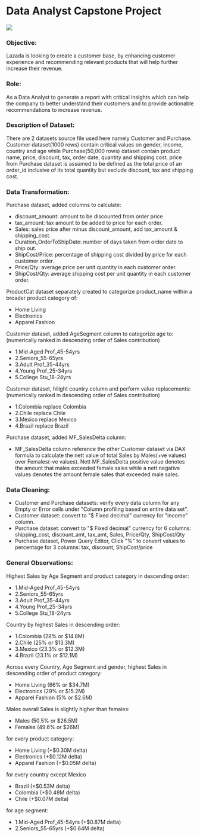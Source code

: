 # Data Analyst Capstone Project

![](https://i.imgur.com/0IXxrQ5.png)

### Objective:    
Lazada is looking to create a customer base, by enhancing customer experience and recommending relevant products that will help further increase their revenue.  
  
  
### Role:    
As a Data Analyst to generate a report with critical insights which can help the company to better understand their customers and to provide actionable recommendations to increase revenue.

### Description of Dataset:   
There are 2 datasets source file used here namely Customer and Purchase.  Customer dataset(1000 rows) contain critical values on gender, income, country and age while Purchase(50,000 rows) dataset contain product name, price, discount, tax, order date, quantity and shipping cost. price from Purchase dataset is assumed to be defined as the total price of an order_id inclusive of its total quantity but exclude discount, tax and shipping cost.

### Data Transformation:      
Purchase dataset, added columns to calculate:  
* discount_amount: amount to be discounted from order price  
* tax_amount: tax amount to be added to price for each order.  
* Sales: sales price after minus discount_amount, add tax_amount & shipping_cost.  
* Duration_OrderToShipDate: number of days taken from order date to ship out.   
* ShipCost/Price: percentage of shipping cost divided by price for each customer order.  
* Price/Qty: average price per unit quantity in each customer order.  
* ShipCost/Qty: average shipping cost per unit quantity in each customer order.  

ProductCat dataset separately created to categorize product_name within a broader product category of:   
* Home Living  
* Electronics  
* Apparel Fashion  

Customer dataset, added AgeSegment column to categorize age to:  
(numerically ranked in descending order of Sales contribution)
* 1.Mid-Aged Prof_45-54yrs  
* 2.Seniors_55-65yrs  
* 3.Adult Prof_35-44yrs  
* 4.Young Prof_25-34yrs  
* 5.College Stu_18-24yrs

Customer dataset, hilight country column and perform value replacements:  
(numerically ranked in descending order of Sales contribution)	  
* 1.Colombia replace Colombia  
* 2.Chile replace Chile  
* 3.Mexico replace Mexico  
* 4.Brazil replace Brazil  

Purchase dataset, added MF_SalesDelta column:  
* MF_SalesDelta column reference the other Customer dataset via DAX formula to calculate the nett value of total Sales by Males(+ve values) over Females(-ve values).  Nett MF_SalesDelta positive value denotes the amount that males exceeded female sales while a nett negative values denotes the amount female sales that exceeded male sales.  

### Data Cleaning:     
* Customer and Purchase datasets: verify every data column for any Empty or Error cells under "Column profiling based on entire data set".  
* Customer dataset: convert to "$ Fixed decimal" currency for "income" column.  
* Purchase dataset: convert to "$ Fixed decimal" currency for 6 columns: shipping_cost, discount_amt, tax_amt, Sales, Price/Qty, ShipCost/Qty    
* Purchase dataset, Power Query Editor, Click "%" to convert values to percentage for 3 columns: 
         tax, discount, ShipCost/price

### General Observations:  
Highest Sales by Age Segment and product category in descending order:  
* 1.Mid-Aged Prof_45-54yrs  	
* 2.Seniors_55-65yrs  
* 3.Adult Prof_35-44yrs  
* 4.Young Prof_25-34yrs  
* 5.College Stu_18-24yrs  

Country by highest Sales in descending order:  
* 1.Colombia (28% or $14.8M)  
* 2.Chile (25% or $13.3M)  
* 3.Mexico (23.3% or $12.3M)  
* 4.Brazil (23.1% or $12.1M)  

Across every Country, Age Segment and gender, highest Sales in descending order of product category:  
* Home Living (66% or $34.7M)  
* Electronics (29% or $15.2M)  
* Apparel Fashion (5% or $2.6M)  


Males overall Sales is slightly higher than females:  
* Males (50.5% or $26.5M)   
* Females (49.6% or $26M)   

for every product category:  
* Home Living (+$0.30M delta)  
* Electronics (+$0.12M delta)  
* Apparel Fashion (+$0.05M delta)  

for every country except Mexico
* Brazil (+$0.53M delta) 
* Colombia (+$0.48M delta)  
* Chile (+$0.07M delta)  

for age segment:  
* 1.Mid-Aged Prof_45-54yrs (+$0.87M delta)  
* 2.Seniors_55-65yrs (+$0.64M delta)  
